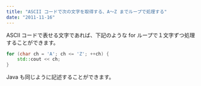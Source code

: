 ```yaml
---
title: "ASCII コードで次の文字を取得する、A〜Z までループで処理する"
date: "2011-11-16"
---
```


ASCII コードで表せる文字であれば、下記のような for ループで１文字ずつ処理することができます。

~~~ cpp
for (char ch = 'A'; ch <= 'Z'; ++ch) {
    std::cout << ch;
}
~~~

Java も同じように記述することができます。

